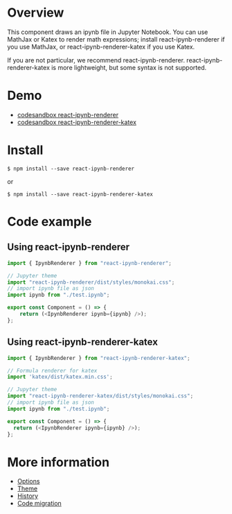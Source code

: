 # Overview

This component draws an ipynb file in Jupyter Notebook. 
You can use MathJax or Katex to render math expressions; install react-ipynb-renderer if you use MathJax, or react-ipynb-renderer-katex if you use Katex.

If you are not particular, we recommend react-ipynb-renderer.
react-ipynb-renderer-katex is more lightweight, but some syntax is not supported.

# Demo

- [codesandbox react-ipynb-renderer](https://codesandbox.io/s/react-ipynb-renderer-sample-kbu4z?file=/src/App.tsx)
- [codesandbox react-ipynb-renderer-katex](https://codesandbox.io/s/react-ipynb-renderer-katex-sample-770np1?file=/src/App.tsx)

# Install

```
$ npm install --save react-ipynb-renderer
```

or

```
$ npm install --save react-ipynb-renderer-katex
```


# Code example

## Using react-ipynb-renderer

```js
import { IpynbRenderer } from "react-ipynb-renderer";

// Jupyter theme
import "react-ipynb-renderer/dist/styles/monokai.css";
// import ipynb file as json
import ipynb from "./test.ipynb";

export const Component = () => {
    return (<IpynbRenderer ipynb={ipynb} />);
};
```

## Using react-ipynb-renderer-katex

```js
import { IpynbRenderer } from "react-ipynb-renderer-katex";

// Formula renderer for katex
import 'katex/dist/katex.min.css';

// Jupyter theme
import "react-ipynb-renderer-katex/dist/styles/monokai.css";
// import ipynb file as json
import ipynb from "./test.ipynb";

export const Component = () => {
  return (<IpynbRenderer ipynb={ipynb} />);
};
```


# More information

- [Options](/react-ipynb-renderer/options)
- [Theme](/react-ipynb-renderer/theme)
- [History](/react-ipynb-renderer/history)
- [Code migration](/react-ipynb-renderer/migration)

